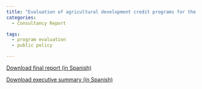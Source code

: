 ```yaml
---
title: "Evaluation of agricultural development credit programs for the Ministry of Finance Budget Office"
categories: 
  - Consultancy Report

tags: 
  - program evaluation
  - public policy

---
```


[Download final report (in Spanish)](https://www.dipres.gob.cl/597/articles-244174_informe_final.pdf)

[Download executive summary (in Spanish)](https://www.dipres.gob.cl/597/articles-244174_r_ejecutivo_institucional.pdf)
